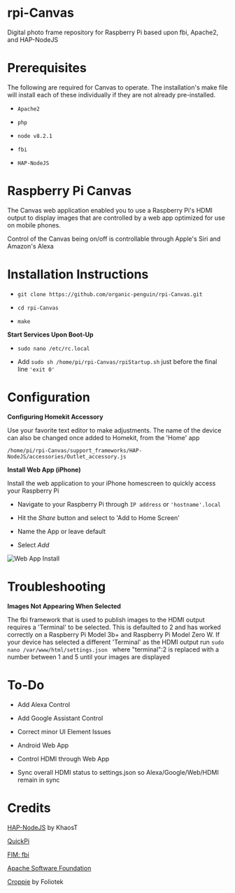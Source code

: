 # rpi-Canvas
Digital photo frame repository for Raspberry Pi based upon fbi, Apache2, and HAP-NodeJS

# Prerequisites

The following are required for Canvas to operate. The installation's make file will install each of these individually if they are not already pre-installed.

* `Apache2`

* `php`

* `node v8.2.1`

* `fbi`

* `HAP-NodeJS`

# Raspberry Pi Canvas 

The Canvas web application enabled you to use a Raspberry Pi's HDMI output to display images that are controlled by a web app optimized for use on mobile phones.

Control of the Canvas being on/off is controllable through Apple's Siri and Amazon's Alexa

# Installation Instructions

* `git clone https://github.com/organic-penguin/rpi-Canvas.git`

* `cd rpi-Canvas`

* `make`

**Start Services Upon Boot-Up**

* `sudo nano /etc/rc.local`

* Add `sudo sh /home/pi/rpi-Canvas/rpiStartup.sh` just before the final line `'exit 0'`


# Configuration

**Configuring Homekit Accessory**

Use your favorite text editor to make adjustments. The name of the device can also be changed once added to Homekit, from the 'Home' app

```/home/pi/rpi-Canvas/support_frameworks/HAP-NodeJS/accessories/Outlet_accessory.js```

**Install Web App (iPhone)**

Install the web application to your iPhone homescreen to quickly access your Raspberry Pi

* Navigate to your Raspberry Pi through `IP address` or `'hostname'.local`

* Hit the *Share* button and select to 'Add to Home Screen'

* Name the App or leave default

* Select *Add*

![Web App Install](images/web_app_install.png)


# Troubleshooting

**Images Not Appearing When Selected**

The fbi framework that is used to publish images to the HDMI output requires a 'Terminal' to be selected. This is defaulted to 2 and has worked correctly on a Raspberry Pi Model 3b+ and Raspberry Pi Model Zero W. If your device has selected a different 'Terminal' as the HDMI output run ```sudo nano /var/www/html/settings.json ``` where "terminal":2 is replaced with a number between 1 and 5 until your images are displayed

# To-Do

* Add Alexa Control

* Add Google Assistant Control

* Correct minor UI Element Issues

* Android Web App

* Control HDMI through Web App

* Sync overall HDMI status to settings.json so Alexa/Google/Web/HDMI remain in sync

# Credits
[HAP-NodeJS](https://github.com/KhaosT/HAP-NodeJS) by KhaosT

[QuickPi](https://www.youtube.com/watch?v=3RmuXn8eS9s&t=21s)

[FIM: fbi](https://www.nongnu.org/fbi-improved/)

[Apache Software Foundation](https://httpd.apache.org/)

[Croppie](https://github.com/foliotek/croppie) by Foliotek


